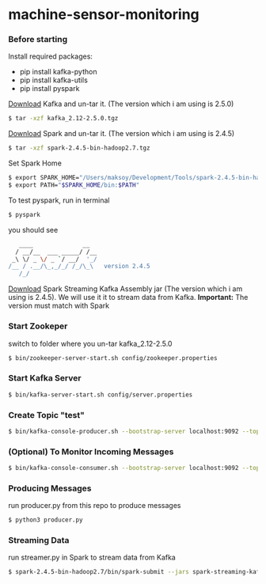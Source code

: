 # machine-sensor-monitoring


### Before starting
Install required packages:
  - pip install kafka-python
  - pip install kafka-utils
  - pip install pyspark
 
[Download](https://kafka.apache.org/downloads.html) Kafka and un-tar it. (The version which i am using is 2.5.0)
```sh
$ tar -xzf kafka_2.12-2.5.0.tgz
```

[Download](https://spark.apache.org/downloads.html) Spark and un-tar it. (The version which i am using is 2.4.5)
```sh
$ tar -xzf spark-2.4.5-bin-hadoop2.7.tgz
```

Set Spark Home
```sh
$ export SPARK_HOME="/Users/maksoy/Development/Tools/spark-2.4.5-bin-hadoop2.7"
$ export PATH="$SPARK_HOME/bin:$PATH"
```

To test pyspark, run in terminal
```sh
$ pyspark
```
you should see
```sh
   ____              __
  / __/__  ___ _____/ /__
 _\ \/ _ \/ _ `/ __/  '_/
/__ / .__/\_,_/_/ /_/\_\   version 2.4.5
   /_/
```
[Download](https://mvnrepository.com/artifact/org.apache.spark/spark-streaming-kafka-0-8-assembly_2.11) Spark Streaming Kafka Assembly jar (The version which i am using is 2.4.5). We will use it it to stream data from Kafka.
**Important:** The version must match with Spark


### Start Zookeper
switch to folder where you un-tar kafka_2.12-2.5.0 
```sh
$ bin/zookeeper-server-start.sh config/zookeeper.properties
```

### Start Kafka Server
```sh
$ bin/kafka-server-start.sh config/server.properties
```

### Create Topic "test"
```sh
$ bin/kafka-console-producer.sh --bootstrap-server localhost:9092 --topic test
```

### (Optional) To Monitor Incoming Messages
```sh
$ bin/kafka-console-consumer.sh --bootstrap-server localhost:9092 --topic test --from-beginning
```

### Producing Messages
run producer.py from this repo to produce messages
```sh
$ python3 producer.py
```

### Streaming Data
run streamer.py in Spark to stream data from Kafka
```sh
$ spark-2.4.5-bin-hadoop2.7/bin/spark-submit --jars spark-streaming-kafka-0-8-assembly_2.11-2.4.5.jar /Users/maksoy/git/machine-sensor-monitoring/src/steamer.py
```
